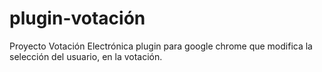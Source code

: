 plugin-votación
===============

Proyecto Votación Electrónica
plugin para google chrome que modifica la selección del usuario, en la votación.
